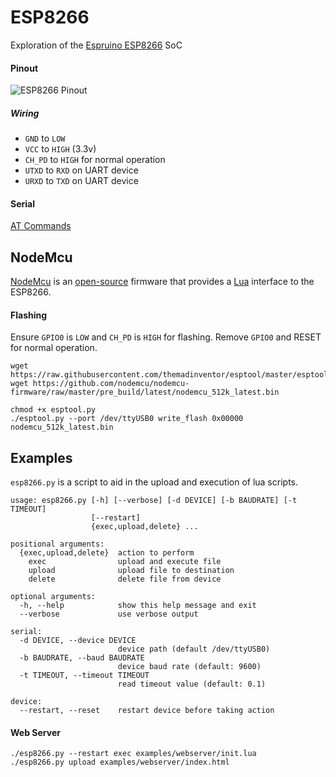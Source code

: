 # ESP8266

Exploration of the [Espruino ESP8266](http://www.espruino.com/ESP8266) SoC

#### Pinout

![ESP8266 Pinout](http://www.espruino.com/refimages/ESP8266_pinout.png)

##### Wiring

* `GND` to `LOW`
* `VCC` to `HIGH` (3.3v)
* `CH_PD` to `HIGH` for normal operation
* `UTXD` to `RXD` on UART device
* `URXD` to `TXD` on UART device

#### Serial

[AT Commands](http://www.electrodragon.com/w/Wi07c#AT_Commands)

## NodeMcu
[NodeMcu](http://nodemcu.com/index_en.html) is an [open-source](https://github.com/nodemcu/nodemcu-firmware) firmware that provides a [Lua](http://www.lua.org) interface to the ESP8266.
#### Flashing
Ensure `GPIO0` is `LOW` and `CH_PD` is `HIGH` for flashing. Remove `GPIO0` and RESET for normal operation.
```
wget https://raw.githubusercontent.com/themadinventor/esptool/master/esptool.py
wget https://github.com/nodemcu/nodemcu-firmware/raw/master/pre_build/latest/nodemcu_512k_latest.bin

chmod +x esptool.py
./esptool.py --port /dev/ttyUSB0 write_flash 0x00000 nodemcu_512k_latest.bin
```

## Examples
`esp8266.py` is a script to aid in the upload and execution of lua scripts.

```
usage: esp8266.py [-h] [--verbose] [-d DEVICE] [-b BAUDRATE] [-t TIMEOUT]
                  [--restart]
                  {exec,upload,delete} ...

positional arguments:
  {exec,upload,delete}  action to perform
    exec                upload and execute file
    upload              upload file to destination
    delete              delete file from device

optional arguments:
  -h, --help            show this help message and exit
  --verbose             use verbose output

serial:
  -d DEVICE, --device DEVICE
                        device path (default /dev/ttyUSB0)
  -b BAUDRATE, --baud BAUDRATE
                        device baud rate (default: 9600)
  -t TIMEOUT, --timeout TIMEOUT
                        read timeout value (default: 0.1)

device:
  --restart, --reset    restart device before taking action
```
#### Web Server
```
./esp8266.py --restart exec examples/webserver/init.lua
./esp8266.py upload examples/webserver/index.html
```
